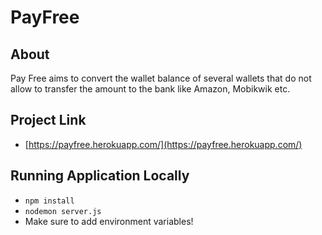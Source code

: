 # PayFree

## About
Pay Free aims to convert the wallet balance of several wallets that do not allow to transfer the amount
to the bank like Amazon, Mobikwik etc.


## Project Link

- [https://payfree.herokuapp.com/](https://payfree.herokuapp.com/)

## Running Application Locally

- `npm install`
- `nodemon server.js`
- Make sure to add environment variables!
